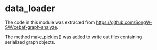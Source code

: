 # data_loader
The code in this module was extracted from https://github.com/SongW-SW/cebaf-graph-analyze.

The method make_pickles() was added to write out files containing serialized graph objects.